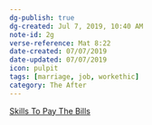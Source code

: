 ```yaml
---
dg-publish: true
dg-created: Jul 7, 2019, 10:40 AM
note-id: 2g
verse-reference: Mat 8:22
date-created: 07/07/2019
date-updated: 07/07/2019
icon: pulpit
tags: [marriage, job, workethic]
category: The After
---
```


[Skills To Pay The Bills](https://www.kjv1611only.com/video/02preaching/Sermons_Pastor_Shelley/Skills_To_Pay_The_Bills.mp4)